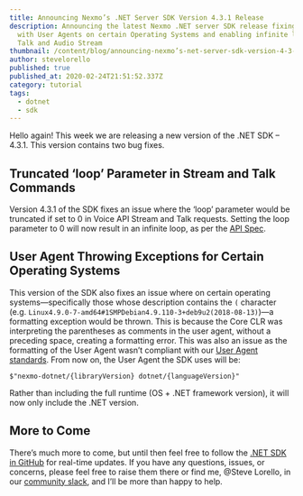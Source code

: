 ```yaml
---
title: Announcing Nexmo’s .NET Server SDK Version 4.3.1 Release
description: Announcing the latest Nexmo .NET server SDK release fixing issues
  with User Agents on certain Operating Systems and enabling infinite looping of
  Talk and Audio Stream
thumbnail: /content/blog/announcing-nexmo’s-net-server-sdk-version-4-3-1-release/e_dotnet-sdk-update_1200x600.png
author: stevelorello
published: true
published_at: 2020-02-24T21:51:52.337Z
category: tutorial
tags:
  - dotnet
  - sdk
---
```

Hello again! This week we are releasing a new version of the .NET SDK – 4.3.1. This version contains two bug fixes.

## Truncated ‘loop’ Parameter in Stream and Talk Commands

Version 4.3.1 of the SDK fixes an issue where the ‘loop’ parameter would be truncated if set to 0 in Voice API Stream and Talk requests. Setting the loop parameter to 0 will now result in an infinite loop, as per the [API Spec](https://developer.nexmo.com/api/voice#startStream).

## User Agent Throwing Exceptions for Certain Operating Systems

This version of the SDK also fixes an issue where on certain operating systems—specifically those whose description contains the `(` character (e.g. `Linux4.9.0-7-amd64#1SMPDebian4.9.110-3+deb9u2(2018-08-13)`)—a formatting exception would be thrown. This is because the Core CLR was interpreting the parentheses as comments in the user agent, without a preceding space, creating a formatting error. This was also an issue as the formatting of the User Agent wasn’t compliant with our [User Agent standards](https://github.com/Nexmo/repo-standards/blob/master/set-user-agent.md). From now on, the User Agent the SDK uses will be:

`$"nexmo-dotnet/{libraryVersion} dotnet/{languageVersion}"`

Rather than including the full runtime (OS + .NET framework version), it will now only include the .NET version.

## More to Come

There’s much more to come, but until then feel free to follow the [.NET SDK in GitHub](https://github.com/Nexmo/nexmo-dotnet) for real-time updates. If you have any questions, issues, or concerns, please feel free to raise them there or find me, @Steve Lorello, in our [community slack](https://developer.nexmo.com/community/slack), and I’ll be more than happy to help.